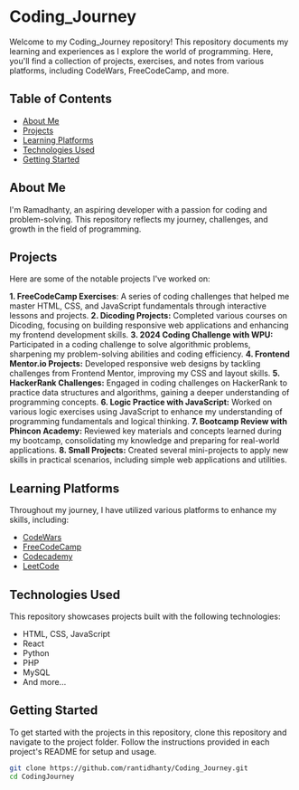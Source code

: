 # Coding_Journey

Welcome to my Coding_Journey repository! This repository documents my learning and experiences as I explore the world of programming. Here, you'll find a collection of projects, exercises, and notes from various platforms, including CodeWars, FreeCodeCamp, and more.

## Table of Contents

- [About Me](#about-me)
- [Projects](#projects)
- [Learning Platforms](#learning-platforms)
- [Technologies Used](#technologies-used)
- [Getting Started](#getting-started)

## About Me

I'm Ramadhanty, an aspiring developer with a passion for coding and problem-solving. This repository reflects my journey, challenges, and growth in the field of programming.

## Projects

Here are some of the notable projects I've worked on:

**1. FreeCodeCamp Exercises**: A series of coding challenges that helped me master HTML, CSS, and JavaScript fundamentals through interactive lessons and projects.
**2. Dicoding Projects:** Completed various courses on Dicoding, focusing on building responsive web applications and enhancing my frontend development skills.
**3. 2024 Coding Challenge with WPU:** Participated in a coding challenge to solve algorithmic problems, sharpening my problem-solving abilities and coding efficiency.
**4. Frontend Mentor.io Projects:** Developed responsive web designs by tackling challenges from Frontend Mentor, improving my CSS and layout skills.
**5. HackerRank Challenges:** Engaged in coding challenges on HackerRank to practice data structures and algorithms, gaining a deeper understanding of programming concepts.
**6. Logic Practice with JavaScript:** Worked on various logic exercises using JavaScript to enhance my understanding of programming fundamentals and logical thinking.
**7. Bootcamp Review with Phincon Academy:** Reviewed key materials and concepts learned during my bootcamp, consolidating my knowledge and preparing for real-world applications.
**8. Small Projects:** Created several mini-projects to apply new skills in practical scenarios, including simple web applications and utilities.

## Learning Platforms

Throughout my journey, I have utilized various platforms to enhance my skills, including:

- [CodeWars](https://www.codewars.com/)
- [FreeCodeCamp](https://www.freecodecamp.org/)
- [Codecademy](https://www.codecademy.com/)
- [LeetCode](https://leetcode.com/)

## Technologies Used

This repository showcases projects built with the following technologies:

- HTML, CSS, JavaScript
- React
- Python
- PHP
- MySQL
- And more...

## Getting Started

To get started with the projects in this repository, clone this repository and navigate to the project folder. Follow the instructions provided in each project's README for setup and usage.

```bash
git clone https://github.com/rantidhanty/Coding_Journey.git
cd CodingJourney
